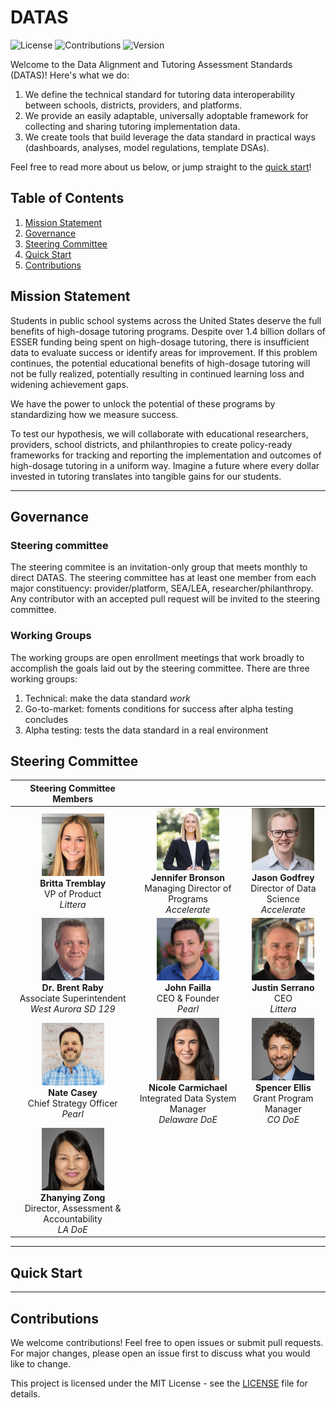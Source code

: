 # DATAS

![License](https://img.shields.io/badge/license-MIT-blue.svg)
![Contributions](https://img.shields.io/badge/contributions-welcome-brightgreen.svg)
![Version](https://img.shields.io/badge/version-0.0.1-orange.svg)

Welcome to the Data Alignment and Tutoring Assessment Standards (DATAS)! Here's what we do:
1. We define the technical standard for tutoring data interoperability between schools, districts, providers, and platforms.
1. We provide an easily adaptable, universally adoptable framework for collecting and sharing tutoring implementation data.
1. We create tools that build leverage the data standard in practical ways (dashboards, analyses, model regulations, template DSAs).

Feel free to read more about us below, or jump straight to the [quick start](#quick-start)!

## Table of Contents

1. [Mission Statement](#mission-statement)
1. [Governance](#governance)
1. [Steering Committee](#steering-committee)
1. [Quick Start](#quick-start)
1. [Contributions](#contributions)

## Mission Statement
Students in public school systems across the United States deserve the full benefits of high-dosage tutoring programs. Despite over 1.4 billion dollars of ESSER funding being spent on high-dosage tutoring, there is insufficient data to evaluate success or identify areas for improvement. If this problem continues, the potential educational benefits of high-dosage tutoring will not be fully realized, potentially resulting in continued learning loss and widening achievement gaps. 

We have the power to unlock the potential of these programs by standardizing how we measure success. 

To test our hypothesis, we will collaborate with educational researchers, providers, school districts, and philanthropies to create policy-ready frameworks for tracking and reporting the implementation and outcomes of high-dosage tutoring in a uniform way. Imagine a future where every dollar invested in tutoring translates into tangible gains for our students.

---

## Governance

### Steering committee

The steering commitee is an invitation-only group that meets monthly to direct DATAS. The steering committee has at least one member from each major constituency: provider/platform, SEA/LEA, researcher/philanthropy. Any contributor with an accepted pull request will be invited to the steering committee.

### Working Groups

The working groups are open enrollment meetings that work broadly to accomplish the goals laid out by the steering committee. There are three working groups:
1. Technical: make the data standard *work*
1. Go-to-market: foments conditions for success after alpha testing concludes
1. Alpha testing: tests the data standard in a real environment

## Steering Committee
<!-- generate from steering_committee.py -->
<table>
    <thead>
        <tr>
            <th>Steering Committee Members</th>
            <th></th>
            <th></th>
        </tr>
    </thead>
    <tbody>
        <tr>
            <td align="center">
                <img src="img/brittatremblay.jpg" alt="Britta Tremblay" width="100"/><br>
                <strong>Britta Tremblay</strong><br>
                VP of Product<br>
                <span><em>Littera</em></span>
            </td>
            <td align="center">
                <img src="img/jenniferbronson.jpg" alt="Jennifer Bronson" width="100"/><br>
                <strong>Jennifer Bronson</strong><br>
                Managing Director of Programs<br>
                <span><em>Accelerate</em></span>
            </td>
            <td align="center">
                <img src="img/jasongodfrey.jpg" alt="Jason Godfrey" width="100"/><br>
                <strong>Jason Godfrey</strong><br>
                Director of Data Science<br>
                <span><em>Accelerate</em></span>
            </td>
        </tr>
        <tr>
            <td align="center">
                <img src="img/dr.brentraby.jpg" alt="Dr. Brent Raby" width="100"/><br>
                <strong>Dr. Brent Raby</strong><br>
                Associate Superintendent<br>
                <span><em>West Aurora SD 129</em></span>
            </td>
            <td align="center">
                <img src="img/johnfailla.jpg" alt="John Failla" width="100"/><br>
                <strong>John Failla</strong><br>
                CEO & Founder<br>
                <span><em>Pearl</em></span>
            </td>
            <td align="center">
                <img src="img/justinserrano.jpg" alt="Justin Serrano" width="100"/><br>
                <strong>Justin Serrano</strong><br>
                CEO<br>
                <span><em>Littera</em></span>
            </td>
        </tr>
        <tr>
            <td align="center">
                <img src="img/natecasey.jpg" alt="Nate Casey" width="100"/><br>
                <strong>Nate Casey</strong><br>
                Chief Strategy Officer<br>
                <span><em>Pearl</em></span>
            </td>
            <td align="center">
                <img src="img/nicolecarmichael.jpg" alt="Nicole Carmichael" width="100"/><br>
                <strong>Nicole Carmichael</strong><br>
                Integrated Data System Manager<br>
                <span><em>Delaware DoE</em></span>
            </td>
            <td align="center">
                <img src="img/spencerellis.jpg" alt="Spencer Ellis" width="100"/><br>
                <strong>Spencer Ellis</strong><br>
                Grant Program Manager<br>
                <span><em>CO DoE</em></span>
            </td>
        </tr>
        <tr>
            <td align="center">
                <img src="img/zhanyingzong.jpg" alt="Zhanying Zong" width="100"/><br>
                <strong>Zhanying Zong</strong><br>
                Director, Assessment & Accountability<br>
                <span><em>LA DoE</em></span>
            </td>
            <td></td>
            <td></td>
        </tr>
    </tbody>
</table>
<!-- generate from steering_committee.py -->

---

## Quick Start

---

## Contributions
We welcome contributions! Feel free to open issues or submit pull requests. For major changes, please open an issue first to discuss what you would like to change.

This project is licensed under the MIT License - see the [LICENSE](LICENSE) file for details.

<!-- 29df1c1e-8fcc-4b30-88df-2365d9d8e9c8 -->